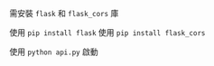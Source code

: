 需安裝 `flask` 和 `flask_cors` 庫

使用 `pip install flask`
使用 `pip install flask_cors`

使用 `python api.py` 啟動